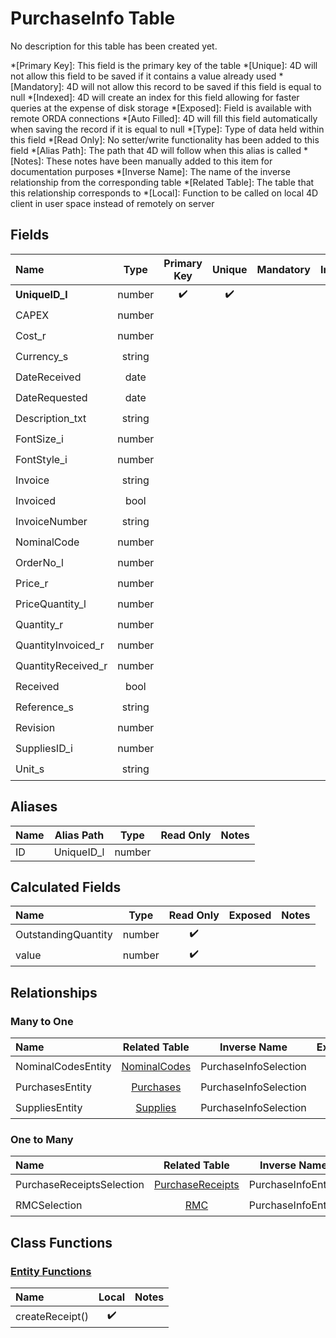 ﻿# PurchaseInfo Table
No description for this table has been created yet.

*[Primary Key]: This field is the primary key of the table
*[Unique]: 4D will not allow this field to be saved if it contains a value already used
*[Mandatory]: 4D will not allow this record to be saved if this field is equal to null
*[Indexed]: 4D will create an index for this field allowing for faster queries at the expense of disk storage
*[Exposed]: Field is available with remote ORDA connections
*[Auto Filled]: 4D will fill this field automatically when saving the record if it is equal to null
*[Type]: Type of data held within this field
*[Read Only]: No setter/write functionality has been added to this field
*[Alias Path]: The path that 4D will follow when this alias is called
*[Notes]: These notes have been manually added to this item for documentation purposes
*[Inverse Name]: The name of the inverse relationship from the corresponding table
*[Related Table]: The table that this relationship corresponds to
*[Local]: Function to be called on local 4D client in user space instead of remotely on server
## Fields

|Name|Type|Primary Key|Unique|Mandatory|Indexed|Exposed|Auto Filled|Notes|
|:---|:---:|:---:|:---:|:---:|:---:|:---:|:---:|:---:|
|**UniqueID_l**|number|✔️|✔️||✔️|✔️|✔️||
|CAPEX|number|||||✔️|||
|Cost_r|number|||||✔️|||
|Currency_s|string|||||✔️|||
|DateReceived|date|||||✔️|||
|DateRequested|date||||✔️|✔️|||
|Description_txt|string||||✔️|✔️|||
|FontSize_i|number|||||✔️|||
|FontStyle_i|number|||||✔️|||
|Invoice|string|||||✔️|||
|Invoiced|bool||||✔️|✔️|||
|InvoiceNumber|string|||||✔️|||
|NominalCode|number|||||✔️|||
|OrderNo_l|number||||✔️|✔️|||
|Price_r|number|||||✔️|||
|PriceQuantity_l|number|||||✔️|||
|Quantity_r|number|||||✔️|||
|QuantityInvoiced_r|number|||||✔️|||
|QuantityReceived_r|number|||||✔️|||
|Received|bool||||✔️|✔️|||
|Reference_s|string|||||✔️|||
|Revision|number|||||✔️|||
|SuppliesID_i|number||||✔️|✔️|||
|Unit_s|string|||||✔️|||

## Aliases

|Name|Alias Path|Type|Read Only|Notes|
|:---|:---:|:---:|:---:|:---:|
|ID|UniqueID_l|number|||

## Calculated Fields

|Name|Type|Read Only|Exposed|Notes|
|:---|:---:|:---:|:---:|:---:|
|OutstandingQuantity|number|✔️|||
|value|number|✔️|||

## Relationships
### Many to One

|Name|Related Table|Inverse Name|Exposed|Notes|
|:---|:---:|:---:|:---:|:---:|
|NominalCodesEntity|[NominalCodes](NominalCodes.md)|PurchaseInfoSelection|✔️||
|PurchasesEntity|[Purchases](Purchases.md)|PurchaseInfoSelection|✔️||
|SuppliesEntity|[Supplies](Supplies.md)|PurchaseInfoSelection|✔️||

### One to Many

|Name|Related Table|Inverse Name|Exposed|Notes|
|:---|:---:|:---:|:---:|:---:|
|PurchaseReceiptsSelection|[PurchaseReceipts](PurchaseReceipts.md)|PurchaseInfoEntity|✔️||
|RMCSelection|[RMC](RMC.md)|PurchaseInfoEntity|✔️||

## Class Functions

### [Entity Functions](https://github.com/synthotec/SynthoTec-4D/blob/main/Project/Sources/Classes/PurchaseInfoEntity.4dm)

|Name|Local|Notes|
|:---|:---:|:---:|
|createReceipt()|✔️||